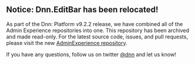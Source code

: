 ## Notice: Dnn.EditBar has been relocated!

As part of the Dnn: Platform v9.2.2 release, we have combined all of the Admin Experience repositories into one. This repository has been archived and made read-only. For the latest source code, issues, and pull requests, please visit the new [AdminExperience repository](https://github.com/dnnsoftware/Dnn.AdminExperience).

If you have any questions, follow us on twitter [@dnn](https://twitter.com/dnn) and let us know!
